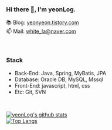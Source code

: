 ### Hi there 👋, I'm yeonLog.

📚 Blog: [yeonyeon.tistory.com](yeonyeon.tistory.com)  
📫 Mail: white_la@naver.com

<br>

### Stack
- Back-End: Java, Spring, MyBatis, JPA
- Database: Oracle DB, MySQL, Mssql
- Front-End: javascript, html, css
- Etc: Git, SVN

<br>

[![yeonLog's github stats](https://github-readme-stats.vercel.app/api?username=yeon-06)](https://github.com/anuraghazra/github-readme-stats)  
[![Top Langs](https://github-readme-stats.vercel.app/api/top-langs/?username=yeon-06&hide=html&layout=compact)](https://github.com/anuraghazra/github-readme-stats)
